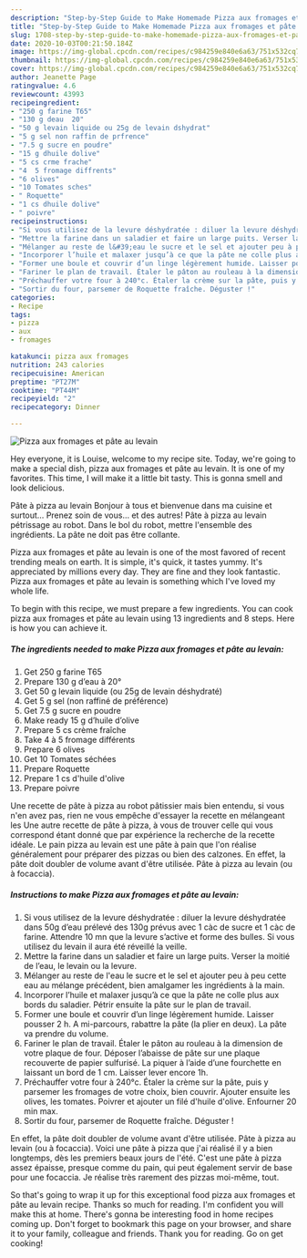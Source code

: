 ```yaml
---
description: "Step-by-Step Guide to Make Homemade Pizza aux fromages et pâte au levain"
title: "Step-by-Step Guide to Make Homemade Pizza aux fromages et pâte au levain"
slug: 1708-step-by-step-guide-to-make-homemade-pizza-aux-fromages-et-pate-au-levain
date: 2020-10-03T00:21:50.184Z
image: https://img-global.cpcdn.com/recipes/c984259e840e6a63/751x532cq70/pizza-aux-fromages-et-pate-au-levain-photo-principale-de-la-recette.jpg
thumbnail: https://img-global.cpcdn.com/recipes/c984259e840e6a63/751x532cq70/pizza-aux-fromages-et-pate-au-levain-photo-principale-de-la-recette.jpg
cover: https://img-global.cpcdn.com/recipes/c984259e840e6a63/751x532cq70/pizza-aux-fromages-et-pate-au-levain-photo-principale-de-la-recette.jpg
author: Jeanette Page
ratingvalue: 4.6
reviewcount: 43993
recipeingredient:
- "250 g farine T65"
- "130 g deau  20"
- "50 g levain liquide ou 25g de levain dshydrat"
- "5 g sel non raffin de prfrence"
- "7.5 g sucre en poudre"
- "15 g dhuile dolive"
- "5 cs crme frache"
- "4  5 fromage diffrents"
- "6 olives"
- "10 Tomates sches"
- " Roquette"
- "1 cs dhuile dolive"
- " poivre"
recipeinstructions:
- "Si vous utilisez de la levure déshydratée : diluer la levure déshydratée dans 50g d’eau prélevé des 130g prévus avec 1 càc de sucre et 1 càc de farine. Attendre 10 mn que la levure s’active et forme des bulles. Si vous utilisez du levain il aura été réveillé la veille."
- "Mettre la farine dans un saladier et faire un large puits. Verser la moitié de l’eau, le levain ou la levure."
- "Mélanger au reste de l&#39;eau le sucre et le sel et ajouter peu à peu cette eau au mélange précédent, bien amalgamer les ingrédients à la main."
- "Incorporer l’huile et malaxer jusqu’à ce que la pâte ne colle plus aux bords du saladier. Pétrir ensuite la pâte sur le plan de travail."
- "Former une boule et couvrir d’un linge légèrement humide. Laisser pousser 2 h. A mi-parcours, rabattre la pâte (la plier en deux). La pâte va prendre du volume."
- "Fariner le plan de travail. Étaler le pâton au rouleau à la dimension de votre plaque de four. Déposer l’abaisse de pâte sur une plaque recouverte de papier sulfurisé. La piquer à l’aide d’une fourchette en laissant un bord de 1 cm. Laisser lever encore 1h."
- "Préchauffer votre four à 240°c. Étaler la crème sur la pâte, puis y parsemer les fromages de votre choix, bien couvrir. Ajouter ensuite les olives, les tomates. Poivrer et ajouter un filé d&#39;huile d&#39;olive. Enfourner 20 min max."
- "Sortir du four, parsemer de Roquette fraîche. Déguster !"
categories:
- Recipe
tags:
- pizza
- aux
- fromages

katakunci: pizza aux fromages 
nutrition: 243 calories
recipecuisine: American
preptime: "PT27M"
cooktime: "PT44M"
recipeyield: "2"
recipecategory: Dinner

---
```



![Pizza aux fromages et pâte au levain](https://img-global.cpcdn.com/recipes/c984259e840e6a63/751x532cq70/pizza-aux-fromages-et-pate-au-levain-photo-principale-de-la-recette.jpg)

Hey everyone, it is Louise, welcome to my recipe site. Today, we're going to make a special dish, pizza aux fromages et pâte au levain. It is one of my favorites. This time, I will make it a little bit tasty. This is gonna smell and look delicious.

Pâte à pizza au levain Bonjour à tous et bienvenue dans ma cuisine et surtout… Prenez soin de vous… et des autres! Pâte à pizza au levain pétrissage au robot. Dans le bol du robot, mettre l&#39;ensemble des ingrédients. La pâte ne doit pas être collante.

Pizza aux fromages et pâte au levain is one of the most favored of recent trending meals on earth. It is simple, it's quick, it tastes yummy. It's appreciated by millions every day. They are fine and they look fantastic. Pizza aux fromages et pâte au levain is something which I've loved my whole life.


To begin with this recipe, we must prepare a few ingredients. You can cook pizza aux fromages et pâte au levain using 13 ingredients and 8 steps. Here is how you can achieve it.

<!--inarticleads1-->

##### The ingredients needed to make Pizza aux fromages et pâte au levain:

1. Get 250 g farine T65
1. Prepare 130 g d’eau à 20°
1. Get 50 g levain liquide (ou 25g de levain déshydraté)
1. Get 5 g sel (non raffiné de préférence)
1. Get 7.5 g sucre en poudre
1. Make ready 15 g d’huile d’olive
1. Prepare 5 cs crème fraîche
1. Take 4 à 5 fromage différents
1. Prepare 6 olives
1. Get 10 Tomates séchées
1. Prepare  Roquette
1. Prepare 1 cs d&#39;huile d&#39;olive
1. Prepare  poivre


Une recette de pâte à pizza au robot pâtissier mais bien entendu, si vous n&#39;en avez pas, rien ne vous empêche d&#39;essayer la recette en mélangeant les Une autre recette de pâte à pizza, à vous de trouver celle qui vous correspond étant donné que par expérience la recherche de la recette idéale. Le pain pizza au levain est une pâte à pain que l&#39;on réalise généralement pour préparer des pizzas ou bien des calzones. En effet, la pâte doit doubler de volume avant d&#39;être utilisée. Pâte à pizza au levain (ou à focaccia). 

<!--inarticleads2-->

##### Instructions to make Pizza aux fromages et pâte au levain:

1. Si vous utilisez de la levure déshydratée : diluer la levure déshydratée dans 50g d’eau prélevé des 130g prévus avec 1 càc de sucre et 1 càc de farine. Attendre 10 mn que la levure s’active et forme des bulles. Si vous utilisez du levain il aura été réveillé la veille.
1. Mettre la farine dans un saladier et faire un large puits. Verser la moitié de l’eau, le levain ou la levure.
1. Mélanger au reste de l&#39;eau le sucre et le sel et ajouter peu à peu cette eau au mélange précédent, bien amalgamer les ingrédients à la main.
1. Incorporer l’huile et malaxer jusqu’à ce que la pâte ne colle plus aux bords du saladier. Pétrir ensuite la pâte sur le plan de travail.
1. Former une boule et couvrir d’un linge légèrement humide. Laisser pousser 2 h. A mi-parcours, rabattre la pâte (la plier en deux). La pâte va prendre du volume.
1. Fariner le plan de travail. Étaler le pâton au rouleau à la dimension de votre plaque de four. Déposer l’abaisse de pâte sur une plaque recouverte de papier sulfurisé. La piquer à l’aide d’une fourchette en laissant un bord de 1 cm. Laisser lever encore 1h.
1. Préchauffer votre four à 240°c. Étaler la crème sur la pâte, puis y parsemer les fromages de votre choix, bien couvrir. Ajouter ensuite les olives, les tomates. Poivrer et ajouter un filé d&#39;huile d&#39;olive. Enfourner 20 min max.
1. Sortir du four, parsemer de Roquette fraîche. Déguster !


En effet, la pâte doit doubler de volume avant d&#39;être utilisée. Pâte à pizza au levain (ou à focaccia). Voici une pâte à pizza que j&#39;ai réalisé il y a bien longtemps, dès les premiers beaux jours de l&#39;été. C&#39;est une pâte à pizza assez épaisse, presque comme du pain, qui peut également servir de base pour une focaccia. Je réalise très rarement des pizzas moi-même, tout. 

So that's going to wrap it up for this exceptional food pizza aux fromages et pâte au levain recipe. Thanks so much for reading. I'm confident you will make this at home. There's gonna be interesting food in home recipes coming up. Don't forget to bookmark this page on your browser, and share it to your family, colleague and friends. Thank you for reading. Go on get cooking!
